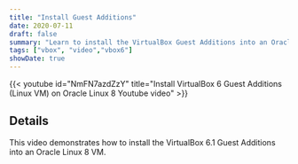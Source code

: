 ```yaml
---
title: "Install Guest Additions"
date: 2020-07-11
draft: false
summary: "Learn to install the VirtualBox Guest Additions into an Oracle Linux VM."
tags: ["vbox", "video","vbox6"]
showDate: true
---
```


{{< youtube id="NmFN7azdZzY" title="Install VirtualBox 6 Guest Additions (Linux VM) on Oracle Linux 8 Youtube video" >}}

## Details

This video demonstrates how to install the VirtualBox 6.1 Guest Additions into an Oracle Linux 8 VM.
